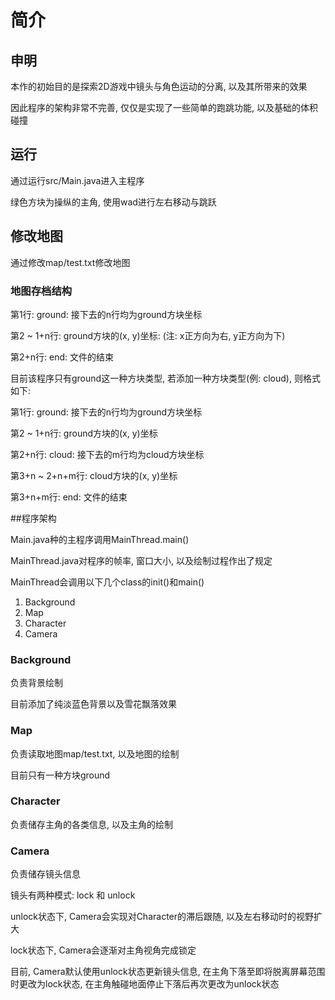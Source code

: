 # 简介

## 申明

本作的初始目的是探索2D游戏中镜头与角色运动的分离, 以及其所带来的效果

因此程序的架构非常不完善, 仅仅是实现了一些简单的跑跳功能, 以及基础的体积碰撞

## 运行

通过运行src/Main.java进入主程序

绿色方块为操纵的主角, 使用wad进行左右移动与跳跃

## 修改地图

通过修改map/test.txt修改地图

### 地图存档结构

第1行: ground: 接下去的n行均为ground方块坐标

第2 ~ 1+n行: ground方块的(x, y)坐标: (注: x正方向为右, y正方向为下)

第2+n行: end: 文件的结束

目前该程序只有ground这一种方块类型, 若添加一种方块类型(例: cloud), 则格式如下:

第1行: ground: 接下去的n行均为ground方块坐标

第2 ~ 1+n行: ground方块的(x, y)坐标

第2+n行: cloud: 接下去的m行均为cloud方块坐标

第3+n ~ 2+n+m行: cloud方块的(x, y)坐标

第3+n+m行: end: 文件的结束

##程序架构

Main.java种的主程序调用MainThread.main()

MainThread.java对程序的帧率, 窗口大小, 以及绘制过程作出了规定

MainThread会调用以下几个class的init()和main()

1. Background
2. Map
3. Character
4. Camera

### Background

负责背景绘制

目前添加了纯淡蓝色背景以及雪花飘落效果

### Map

负责读取地图map/test.txt, 以及地图的绘制

目前只有一种方块ground

### Character

负责储存主角的各类信息, 以及主角的绘制

### Camera

负责储存镜头信息

镜头有两种模式: lock 和 unlock

unlock状态下, Camera会实现对Character的滞后跟随, 以及左右移动时的视野扩大

lock状态下, Camera会逐渐对主角视角完成锁定

目前, Camera默认使用unlock状态更新镜头信息, 在主角下落至即将脱离屏幕范围时更改为lock状态, 在主角触碰地面停止下落后再次更改为unlock状态